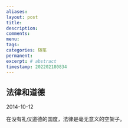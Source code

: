 ```yaml
---
aliases:
layout: post
title:
description:
comments:
menu:
tags: 
categories: 随笔
permanent: 
excerpt: # abstract
timestamp: 202202180834
---
```


## 法律和道德

2014-10-12  

在没有礼仪道德的国度，法律是毫无意义的空架子。